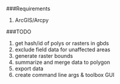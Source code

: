 ###Requirements
1. ArcGIS/Arcpy


###TODO
1. get hash/id of polys or rasters in gbds
2. exclude field data for unaffected areas
3. generate raster bounds
4. summarize and merge data to polygon
5. export data
6. create command line args & toolbox GUI